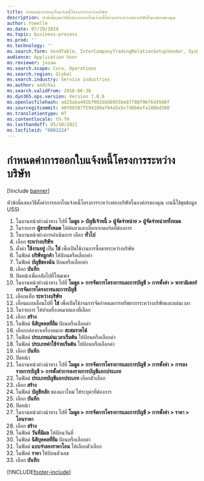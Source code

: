 ```yaml
---
title: กำหนดค่าการออกใบแจ้งหนี้โครงการระหว่างบริษัท
description: หัวข้อนี้แสดงวิธีตั้งค่าการออกใบแจ้งหนี้โครงการระหว่างสองบริษัทในองค์กรของคุณ
author: Yowelle
ms.date: 07/29/2019
ms.topic: business-process
ms.prod: ''
ms.technology: ''
ms.search.form: VendTable, InterCompanyTradingRelationSetupVendor, SysDataAreaSelectLookup, ProjParameters, ProjPosting, ProjTransferPrice
audience: Application User
ms.reviewer: josaw
ms.search.scope: Core, Operations
ms.search.region: Global
ms.search.industry: Service industries
ms.author: andchoi
ms.search.validFrom: 2016-06-30
ms.dyn365.ops.version: Version 7.0.0
ms.openlocfilehash: ad25aba492b7902ddd8955be87f88f96f6d4508f
ms.sourcegitcommit: 40f68387f594180af64a5e5c748b6efa188bd300
ms.translationtype: HT
ms.contentlocale: th-TH
ms.lasthandoff: 05/10/2021
ms.locfileid: "6001224"
---
```

# <a name="configure-intercompany-project-invoicing"></a>กำหนดค่าการออกใบแจ้งหนี้โครงการระหว่างบริษัท

[!include [banner](../../includes/banner.md)]

หัวข้อนี้แสดงวิธีตั้งค่าการออกใบแจ้งหนี้โครงการระหว่างสองบริษัทในองค์กรของคุณ งานนี้ใช้ชุดข้อมูล USSI

1. ในบานหน้าต่างนำทาง ไปที่ **โมดูล > บัญชีเจ้าหนี้ > ผู้จัดจำหน่าย > ผู้จัดจำหน่ายทั้งหมด**
2. ในรายการ **ผู้ขายทั้งหมด** ให้ค้นหาและเลือกเรกคอร์ดที่ต้องการ
3. ในบานหน้าต่างการดำเนินการ เลือก **ทั่วไป**
4. เลือก **ระหว่างบริษัท**
5. ตั้งค่า **ใช้งานอยู่** เป็น **ใช่** เพื่อเปิดใช้งานการซื้อขายระหว่างบริษัท
6. ในฟิลด์ **บริษัทลูกค้า** ให้ป้อนหรือเลือกค่า
7. ในฟิลด์ **บัญชีของฉัน** ป้อนหรือเลือกค่า
8. เลือก **บันทึก**
9. ปิดหน้าเพื่อกลับไปที่โฮมเพจ
10. ในบานหน้าต่างนำทาง ไปที่ **โมดูล > การจัดการโครงการและการบัญชี > การตั้งค่า > พารามิเตอร์การจัดการโครงการและการบัญชี**
11. เลือกแท็บ **ระหว่างบริษัท**
12. เลื่อนแถบเลื่อนไปที่ **ใช่** เพื่อเปิดใช้งานการจัดกำหนดการทรัพยากรระหว่างบริษัทและแผ่นเวลา
13. ในรายการ ให้ทำเครื่องหมายแถวที่เลือก
14. เลือก **สร้าง**
15. ในฟิลด์ **นิติบุคคลที่ยืม** ป้อนหรือเลือกค่า
16. เลือกกล่องกาเครื่องหมาย **สะสมรายได้**
17. ในฟิลด์ **ประเภทแผ่นเวลาเริ่มต้น** ให้ป้อนหรือเลือกค่า
18. ในฟิลด์ **ประเภทค่าใช้จ่ายเริ่มต้น** ให้ป้อนหรือเลือกค่า
19. เลือก **บันทึก**
20. ปิดหน้า
21. ในบานหน้าต่างนำทาง ไปที่ **โมดูล > การจัดการโครงการและการบัญชี > การตั้งค่า > การลงรายการบัญชี > การตั้งค่าการลงรายการบัญชีแยกประเภท**
22. ในฟิลด์ **ประเภทบัญชีแยกประเภท** เลือกตัวเลือก
23. เลือก **สร้าง**
24. ในฟิลด์ **บัญชีหลัก** ของแถวใหม่ ให้ระบุค่าที่ต้องการ
25. เลือก **บันทึก**
26. ปิดหน้า
27. ในบานหน้าต่างนำทาง ไปที่ **โมดูล > การจัดการโครงการและการบัญชี > การตั้งค่า > ราคา > โอนราคา**
28. เลือก **สร้าง**
29. ในฟิลด์ **วันที่มีผล** ให้ป้อนวันที่
30. ในฟิลด์ **นิติบุคคลที่ยืม** ป้อนหรือเลือกค่า
31. ในฟิลด์ **แบบจำลองราคาโอน** ให้เลือกตัวเลือก
32. ในฟิลด์ **ราคา** ให้ป้อนตัวเลข
33. เลือก **บันทึก**



[!INCLUDE[footer-include](../../includes/footer-banner.md)]